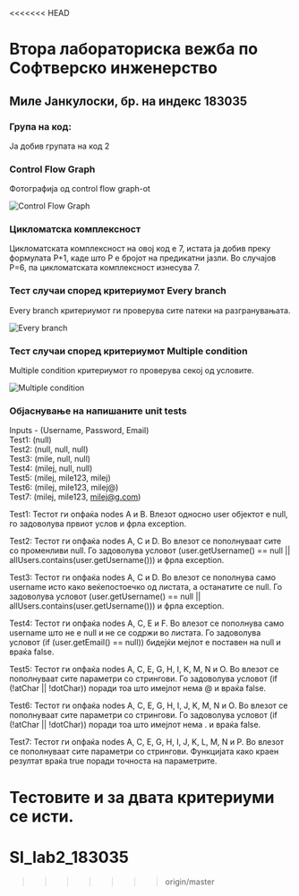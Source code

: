 <<<<<<< HEAD
# Втора лабораториска вежба по Софтверско инженерство

## Миле Јанкулоски, бр. на индекс 183035

### Група на код: 

Ја добив групата на код 2

###  Control Flow Graph

Фотографија од control flow graph-ot

![Control Flow Graph](https://jankuloski.ml/ControlFlowGraph.jpg)

### Цикломатска комплексност

Цикломатската комплексност на овој код е 7, истата ја добив преку формулата P+1, каде што P е бројот на предикатни јазли. Во случајoв P=6, па цикломатската комплексност изнесува 7.

### Тест случаи според критериумот Every branch

Every branch критериумот ги проверува сите патеки на разгранувањата.

![Every branch](https://jankuloski.ml/EveryBranch.jpg)

### Тест случаи според критериумот Multiple condition

Multiple condition критериумот го проверува секој од условите.

![Multiple condition](https://jankuloski.ml/MultipleCondition.jpg)

### Објаснување на напишаните unit tests

Inputs - (Username, Password, Email)  
Test1:	(null)  
Test2:	(null, null, null)  
Test3:	(mile, null, null)  
Test4:	(milej, null, null)  
Test5:	(milej, mile123, milej)  
Test6:	(milej, mile123, milej@)  
Test7:	(milej, mile123, milej@g.com)  

Test1: Тестот ги опфаќа nodes A и B. Влезот односно user објектот е null, го задоволува првиот услов и фрла exception.  
    
Test2: Тестот ги опфаќа nodes A, C и D. Во влезот се пополнуваат сите со променливи null. Го задоволува условот (user.getUsername() == null || allUsers.contains(user.getUsername())) и фрла exception.  
                                                                
Test3: Тестот ги опфаќа nodes A, C и D. Во влезот се пополнува само username исто како веќепостоечко од листата, а останатите се null. Го задоволува условот (user.getUsername() == null || allUsers.contains(user.getUsername())) и фрла exception.  
  
Test4: Тестот ги опфаќа nodes A, C, E и F. Во влезот се пополнува само username што не е null и не се содржи во листата. Го задоволува условот (if (user.getEmail() == null)) бидејќи мејлот е поставен на null и враќа false.  
      
Test5: Тестот ги опфаќа nodes A, C, E, G, H, I, K, M, N и O. Во влезот се пополнуваат сите параметри со стрингови. Го задоволува условот (if (!atChar || !dotChar)) поради тоа што имејлот нема @ и враќа false.  
      
Test6: Тестот ги опфаќа nodes A, C, E, G, H, I, J, K, M, N и O. Во влезот се пополнуваат сите параметри со стрингови. Го задоволува условот (if (!atChar || !dotChar)) поради тоа што имејлот нема . и враќа false. 
          
Test7: Тестот ги опфаќа nodes A, C, E, G, H, I, J, K, L, M, N и P. Во влезот се пополнуваат сите параметри со стрингови. Функцијата како краен резултат враќа true поради точноста на параметрите.  
    
Тестовите и за двата критериуми се исти.
=======
# SI_lab2_183035
>>>>>>> origin/master
